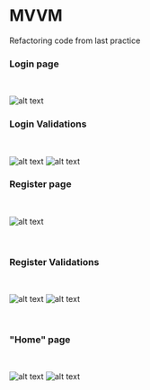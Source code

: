 # MVVM
 Refactoring code from last practice
 <br/>
 
 ### Login page
 <br/>
 
 ![alt text](https://github.com/Filfeni/MVVM/blob/main/img/A.png?raw=true)
 <br/>
 
 ### Login Validations
 <br/>
 
 ![alt text](https://github.com/Filfeni/MVVM/blob/main/img/A1.png?raw=true)
 ![alt text](https://github.com/Filfeni/MVVM/blob/main/img/A2.png?raw=true)
 <br/>
 
 ### Register page
 <br/>
 
 ![alt text](https://github.com/Filfeni/MVVM/blob/main/img/B.png?raw=true)
 
 <br/>
 
 ### Register Validations
 <br/>
 
 ![alt text](https://github.com/Filfeni/MVVM/blob/main/img/B1.png?raw=true)
 ![alt text](https://github.com/Filfeni/MVVM/blob/main/img/B2.png?raw=true)
 
 <br/>
 
 ### "Home" page
 
 <br/>
 
 ![alt text](https://github.com/Filfeni/MVVM/blob/main/img/C.png?raw=true)
 ![alt text](https://github.com/Filfeni/MVVM/blob/main/img/C1.png?raw=true)
